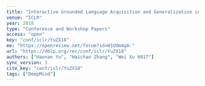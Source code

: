 ```yaml
---
title: "Interactive Grounded Language Acquisition and Generalization in a 2D World."
venue: "ICLR"
year: 2018
type: "Conference and Workshop Papers"
access: "open"
key: "conf/iclr/YuZX18"
ee: "https://openreview.net/forum?id=H1UOm4gA-"
url: "https://dblp.org/rec/conf/iclr/YuZX18"
authors: ["Haonan Yu", "Haichao Zhang", "Wei Xu 0017"]
sync_version: 3
cite_key: "conf/iclr/YuZX18"
tags: ["DeepMind"]
---
```

